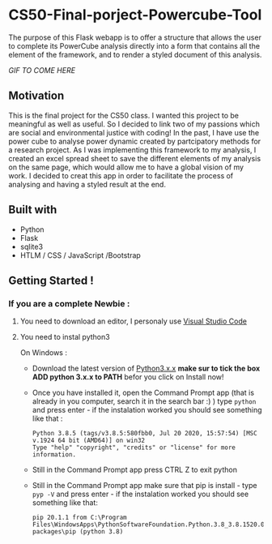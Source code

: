 # CS50-Final-porject-Powercube-Tool

The purpose of this Flask webapp is to offer a structure that allows the user to complete its PowerCube analysis directly into a form that contains all the element of the  framework, and to render a styled document of this analysis. 

 *GIF TO COME HERE*



## Motivation

This is the final project for the CS50 class.  I wanted this project to be meaningful as well as useful. So I decided to link two of my passions which are social and environmental justice with coding! In the past, I have use the power cube to analyse power dynamic created by partcipatory methods for a research project. As I was implementing this framework to my analysis, I created an excel spread sheet to save the different elements of my analysis on the same page, which would allow me to have a global vision of my work. I decided to creat this app in order to facilitate the process of analysing and having a styled result at the end.

## Built with

* Python
* Flask
* sqlite3
* HTLM / CSS / JavaScript /Bootstrap

## Getting Started !

### If you are a complete Newbie :

1. You need to download an editor, I personaly use [Visual Studio Code](https://code.visualstudio.com/?wt.mc_id=DX_841432) 

2. You need to instal python3

    On Windows :
    
    * Download the latest version of [Python3.x.x](https://www.python.org/downloads/)
      __make sur to tick the box ADD python 3.x.x to PATH__  befor you click on Install now!
    * Once you have installed it, open the Command Prompt app (that is already in you computer, search it in the search bar :) )
      type `python` and press enter - if the instalation worked you should see something like that : 
      
        ```
        Python 3.8.5 (tags/v3.8.5:580fbb0, Jul 20 2020, 15:57:54) [MSC v.1924 64 bit (AMD64)] on win32
        Type "help" "copyright", "credits" or "license" for more information.
        ```
     * Still in the Command Prompt app press CTRL Z to exit python
     * Still in the Command Prompt app make sure that pip is install - type `pyp -V` and press enter - if the instalation worked you should see something like that:
     
        ```
        pip 20.1.1 from C:\Program Files\WindowsApps\PythonSoftwareFoundation.Python.3.8_3.8.1520.0_x64__qbz5n2kfra8p0\lib\site-packages\pip (python 3.8)
        ```



